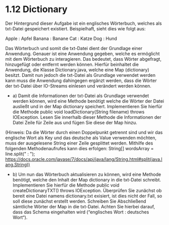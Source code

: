 # 1.12 Dictionary

Der Hintergrund dieser Aufgabe ist ein englisches Wörterbuch, welches als txt-Datei gespeichert existiert. Beispielhaft, sieht dies wie folgt aus:

Apple : Apfel
Banana : Banane
Cat : Katze
Dog : Hund


Das Wörterbuch und somit die txt-Datei dient der Grundlage einer Anwendung. Genauer ist eine Anwendung gegeben, welche es ermöglicht mit dem Wörterbuch zu interagieren. Das bedeutet, dass Wörter abgefragt, hinzugefügt oder entfernt werden können. Hierfür beinhaltet die Anwendung, die Klasse Dictionary.java, welche eine Map (dictionary) besitzt.
Damit nun jedoch die txt-Datei als Grundlage verwendet werden kann muss die Anwendung dahingegen ergänzt werden, dass die Wörter der txt-Datei über IO-Streams einlesen und verändert werden können.

- a)	Damit die Informationen der txt-Datei als Grundlage verwendet werden können, wird eine Methode benötigt welche die Wörter der Datei ausließt und in der Map dictionary speichert. Implementieren Sie hierfür die Methode public void loadDictionary(String filename) throws IOException. Lesen Sie innerhalb dieser Methode die Informationen der Datei Zeile für Zeile aus und fügen Sie diese der Map hinzu. 

(Hinweis: Da die Wörter durch einen Doppelpunkt getrennt sind und wir das englische Wort als Key und das deutsche als Value verwenden möchten, muss der ausgelesene String einer Zeile gesplittet werden.
Mithilfe des folgenden Methodenaufrufes kann dies erfolgen: String[] wordsArray = line.split(" : ");
https://docs.oracle.com/javase/7/docs/api/java/lang/String.html#split(java.lang.String))

- b)	Um nun das Wörterbuch aktualisieren zu können, wird eine Methode benötigt, welche den Inhalt der Map dictionary in die txt-Datei schreibt. Implementieren Sie hierfür die Methode public void createDictionaryTXT() throws IOException. Überprüfen Sie zunächst ob bereit eine Datei namens dictionary.txt exisiert, ist dies nicht der Fall, so soll diese zunächst erstellt werden. Schreiben Sie Abschließend sämtliche Wörter der Map in die txt-Datei. Achten Sie hierbei darauf, dass das Schema eingehalten wird (“englisches Wort :  deutsches Wort“).
